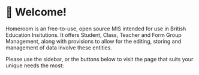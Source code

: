 # :wave: Welcome!
Homeroom is an free-to-use, open source MIS intended for use in British Education Insitutions. It offers Student, Class, Teacher and Form Group Management, along with provisions to allow for the editing, storing and management of data involve these entities.

Please use the sidebar, or the buttons below to visit the page that suits your unique needs the most: